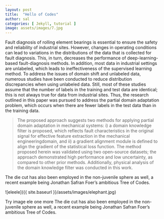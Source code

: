 ```yaml
---
layout: post
title:  "Hello of Codes"
author: sal
categories: [ Jekyll, tutorial ]
image: assets/images/7.jpg
---
```

Fault diagnosis of rolling element bearings is essential to ensure the safety and reliability of industrial sites. However, changes in operating conditions can lead to variations in the distributions of the data that is collected for fault diagnosis. This, in turn, decreases the performance of deep-learning-based fault-diagnosis methods. In addition, most data in industrial settings are unlabeled, which leads to ineffectiveness of the supervised learning method. To address the issues of domain shift and unlabeled data, numerous studies have been conducted to reduce distribution discrepancies when using unlabeled data. Still, most of these studies assume that the number of labels in the training and test data are identical; this is not always true for data from industrial sites. Thus, the research outlined in this paper was pursued to address the partial domain adaptation problem, which occurs when there are fewer labels in the test data than in the training data. 

> The proposed approach suggests two methods for applying partial domain adaptation in mechanical systems: i) a domain knowledge filter is proposed, which reflects fault characteristics in the original signal for effective feature extraction in the mechanical engineeringdomain, and ii) a gradient alignment module is defined to align the gradient of the statistical loss function. The method proposed herein was validated using two open-source datasets; the approach demonstrated high performance and low uncertainty, as compared to other prior methods. Additionally, physical analysis of the domain knowledge filter was conducted in this work. 

The die cut has also been employed in the non-juvenile sphere as well, a recent example being Jonathan Safran Foer’s ambitious Tree of Codes.

![eleele]({{ site.baseurl }}/assets/images/elephant.jpg)

Try image ele one more The die cut has also been employed in the non-juvenile sphere as well, a recent example being Jonathan Safran Foer’s ambitious Tree of Codes.

